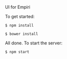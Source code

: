 UI for Empiri

To get started:

`$ npm install`

`$ bower install`

All done.  To start the server:

`$ npm start`
